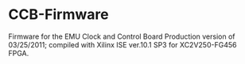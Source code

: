 # CCB-Firmware
Firmware for the EMU Clock and Control Board
Production version of 03/25/2011; compiled with Xilinx ISE ver.10.1 SP3 for XC2V250-FG456 FPGA.
